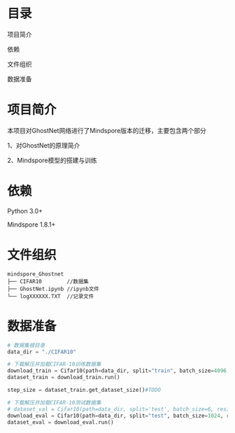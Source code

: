 # 目录

项目简介

依赖

文件组织

数据准备

# 项目简介

本项目对GhostNet网络进行了Mindspore版本的迁移，主要包含两个部分

1、对GhostNet的原理简介

2、Mindspore模型的搭建与训练

# 依赖

Python 3.0+

Mindspore 1.8.1+

# 文件组织

```
mindspore_Ghostnet
├── CIFAR10        //数据集
├── GhostNet.ipynb //ipynb文件
└── logXXXXXX.TXT  //记录文件
```

# 数据准备

```python
# 数据集根目录
data_dir = "./CIFAR10"

# 下载解压并加载CIFAR-10训练数据集
download_train = Cifar10(path=data_dir, split="train", batch_size=4096, repeat_num=1, shuffle=True, resize=32, download=True)
dataset_train = download_train.run()

step_size = dataset_train.get_dataset_size()#TODO

# 下载解压并加载CIFAR-10测试数据集
# dataset_val = Cifar10(path=data_dir, split='test', batch_size=6, resize=32, download=True)
download_eval = Cifar10(path=data_dir, split="test", batch_size=1024, resize=32, download=True)
dataset_eval = download_eval.run()
```